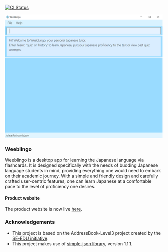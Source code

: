 [![CI Status](https://github.com/AY2021S2-CS2103T-T13-1/tp/workflows/Java%20CI/badge.svg)](https://github.com/AY2021S2-CS2103T-T13-1/tp/actions)

![Ui](docs/images/Ui.png)

### Weeblingo
Weeblingo is a desktop app for learning the Japanese language via flashcards. It is designed specifically with the needs
of budding Japanese language students in mind, providing everything one would need to embark on their academic journey.
With a simple and friendly design and carefully crafted user-centric features, one can learn Japanese at a comfortable
pace to the level of proficiency one desires.

#### Product website
The product website is now live [here](https://ay2021s2-cs2103t-t13-1.github.io/tp/).

### Acknowledgements
- This project is based on the AddressBook-Level3 project created by the [SE-EDU initiative](https://se-education.org).
- This project makes use of [simple-json library](https://code.google.com/archive/p/json-simple/), version 1.1.1.
